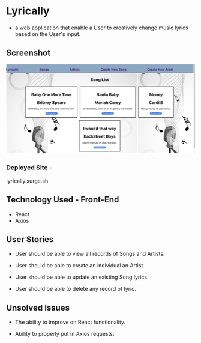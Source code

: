 # Lyrically 
- a web application that enable a User to creatively change music lyrics based on the User's input.

## Screenshot

![](planning/Lyrically%20SS.png)

### Deployed Site - 

lyrically.surge.sh

## Technology Used - Front-End

- React
- Axios

## User Stories

- User should be able to view all records of Songs and Artists.

- User should be able to create an individual an Artist.

- User should be able to update an existing Song lyrics.

- User should be able to delete any record of lyric.

## Unsolved Issues

- The ability to improve on React functionality.

- Ability to properly put in Axios requests.
